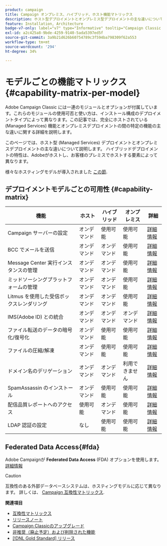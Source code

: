 ```yaml
---
product: campaign
title: Campaign オンプレミス、ハイブリッド、ホスト機能マトリックス
description: ホスト型デプロイメントとオンプレミス型デプロイメントの主な違いについて説明します。
feature: Installation, Architecture
badge-v7-only: label="v7" type="Informative" tooltip="Campaign Classic v7 にのみ適用されます"
exl-id: a2c425a8-9bde-4259-9140-5ada5397ed5f
source-git-commit: 3a9b21d626b60754789c3f594ba798309f62a553
workflow-type: tm+mt
source-wordcount: '294'
ht-degree: 34%

---
```


# モデルごとの機能マトリックス{#capability-matrix-per-model}



Adobe Campaign Classic には一連のモジュールとオプションが付属しています。これらのモジュールの使用可否と使い方は、インストール構成のデプロイメントタイプによって異なります。この記事では、完全にホストされている (Managed Services) 機能とオンプレミスデプロイメントの間の特定の機能の主な違いに関する詳細を説明します。

このページでは、ホスト型 (Managed Services) デプロイメントとオンプレミスデプロイメントの主な違いについて説明します。 ハイブリッドデプロイメントの特性は、Adobeがホストし、お客様のプレミスでホストする要素によって異なります。

様々なホスティングモデルが導入されました [この節](../../installation/using/hosting-models.md).

## デプロイメントモデルごとの可用性 {#capability-matrix}

| 機能 | ホスト | ハイブリッド | オンプレミス | 詳細 |
|-----------------------------------------------|------------------|-----------|---------------|-----------------------------------------------------------------------------------------------------------------------------------------------------------------------------------------------------------------------|
| Campaign サーバーの設定 | オンデマンド | 使用可能 | 使用可能 | [詳細情報](../../installation/using/the-server-configuration-file.md) |
| BCC でメールを送信 | オンデマンド | オンデマンド | 使用可能 | [詳細情報](../../installation/using/email-archiving.md) |
| Message Center 実行インスタンスの管理 | オンデマンド | オンデマンド | 使用可能 | [詳細情報](../../message-center/using/about-transactional-messaging.md) |
| ミッドソーシングプラットフォームの管理 | オンデマンド | オンデマンド | 使用可能 | [詳細情報](../../installation/using/mid-sourcing-server.md) |
| Litmus を使用した受信ボックスレンダリング | オンデマンド | オンデマンド | 使用可能 | [詳細情報](../../delivery/using/inbox-rendering.md) |
| IMS(Adobe ID) との統合 | オンデマンド | オンデマンド | オンデマンド | [詳細情報](../../integrations/using/about-adobe-id.md) |
| ファイル転送のデータの暗号化/復号化 | オンデマンド | 使用可能 | 使用可能 | [詳細情報](../../platform/using/unzip-decrypt.md) |
| ファイルの圧縮/解凍 | オンデマンド | 使用可能 | 使用可能 | [詳細情報](../../platform/using/unzip-decrypt.md) |
| ドメイン名のデリゲーション | オンデマンド | オンデマンド | 利用できません | [詳細情報](https://experienceleague.adobe.com/docs/control-panel/using/subdomains-and-certificates/setting-up-new-subdomain.html?lang=ja) |
| SpamAssassin のインストール | オンデマンド | 使用可能 | 使用可能 | [詳細情報](../../delivery/using/spamassassin.md) |
| 配信品質レポートへのアクセス | 使用可能 | オンデマンド | 使用可能 | [詳細情報](../../delivery/using/monitoring-deliverability.md) |
| LDAP 認証の設定 | なし | 使用可能 | 使用可能 | [詳細情報](../../installation/using/connecting-through-ldap.md) |


## Federated Data Access{#fda}

Adobe Campaignが **Federated Data Access** (FDA) オプションを使用します。 [詳細情報](../../installation/using/about-fda.md)

>[!CAUTION]
>
>互換性のある外部データベースシステムは、ホスティングモデルに応じて異なります。 詳しくは、 [Campaign 互換性マトリックス](../../rn/using/compatibility-matrix.md).
>

**関連項目**

* [互換性マトリックス](../../rn/using/compatibility-matrix.md)
* [リリースノート](../../rn/using/latest-release.md)
* [Campaign Classicのアップグレード](../../rn/using/rn-overview.md)
* [非推奨（廃止予定）および削除された機能](../../rn/using/deprecated-features.md)
* [[!DNL Gold Standard] リリース](../../rn/using/gold-standard.md)
